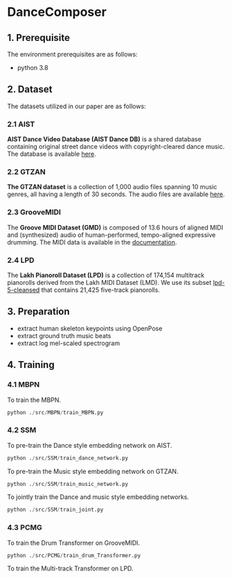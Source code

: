 # DanceComposer

## 1. Prerequisite

The environment prerequisites are as follows:

- python 3.8

## 2. Dataset

The datasets utilized in our paper are as follows:

### 2.1 AIST

**AIST Dance Video Database (AIST Dance DB)** is a shared database containing original street dance videos with copyright-cleared dance music.  The database is available [here](https://aistdancedb.ongaaccel.jp/).

### 2.2 GTZAN

**The GTZAN dataset** is a collection of 1,000 audio files spanning 10 music genres, all having a length of 30 seconds. The audio files are available [here](https://www.kaggle.com/datasets/andradaolteanu/gtzan-dataset-music-genre-classification).

### 2.3 GrooveMIDI

The **Groove MIDI Dataset (GMD)** is composed of 13.6 hours of aligned MIDI and (synthesized) audio of human-performed, tempo-aligned expressive drumming.  The MIDI data is available in the [documentation](https://magenta.tensorflow.org/datasets/groove).

### 2.4 LPD

The **Lakh Pianoroll Dataset (LPD)** is a collection of 174,154 multitrack pianorolls derived from the Lakh MIDI Dataset (LMD). We use its subset [lpd-5-cleansed](https://drive.google.com/uc?id=1yz0Ma-6cWTl6mhkrLnAVJ7RNzlQRypQ5) that contains 21,425 five-track pianorolls.

## 3. Preparation

- extract human skeleton keypoints using OpenPose
- extract ground truth music beats
- extract log mel-scaled spectrogram

## 4. Training

### 4.1 MBPN

To train the MBPN.

```python
python ./src/MBPN/train_MBPN.py
```

### 4.2 SSM

To pre-train the Dance style embedding network on AIST.

```python
python ./src/SSM/train_dance_network.py
```

To pre-train the Music style embedding network on GTZAN.

```python
python ./src/SSM/train_music_network.py
```

To jointly train the Dance and music style embedding networks.

```python
python ./src/SSM/train_joint.py
```

### 4.3 PCMG

To train the Drum Transformer on GrooveMIDI.

```python
python ./src/PCMG/train_drum_Transformer.py
```

To train the Multi-track Transformer on LPD.



